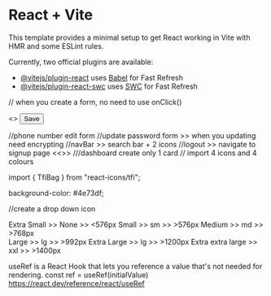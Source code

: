 # React + Vite

This template provides a minimal setup to get React working in Vite with HMR and some ESLint rules.

Currently, two official plugins are available:

- [@vitejs/plugin-react](https://github.com/vitejs/vite-plugin-react/blob/main/packages/plugin-react/README.md) uses [Babel](https://babeljs.io/) for Fast Refresh
- [@vitejs/plugin-react-swc](https://github.com/vitejs/vite-plugin-react-swc) uses [SWC](https://swc.rs/) for Fast Refresh


// when you create a form, no need to use onClick()

<form onSubmit={formik.handleSubmit}> <<Su>>
<Button
type="submit">
Save
</Button>
</form>

//phone number edit form
//update password form >> when you updating need encrypting
//navBar >> search bar + 2 icons
//logout >> navigate to signup page <<<DONE>>>
///dashboard create only 1 card
// import 4 icons and 4 colours

import { TfiBag } from "react-icons/tfi";
<TfiBag />

<!-- Bg color -->
background-color: #4e73df;

<!-- WHen  -->

//create a drop down icon

<!-- Breakpoint -->
Extra Small   >>    None   >>       <576px
Small         >>    sm     >>       >576px
Medium        >>    md      >>      >768px  
Large         >>    lg      >>      >992px
Extra Large         >> lg     >>    >1200px
Extra extra large   >> xxl      >>   >1400px

useRef is a React Hook that lets you reference a value that's not needed for rendering. const ref = useRef(initialValue)
https://react.dev/reference/react/useRef